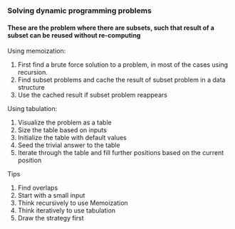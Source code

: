 ### Solving dynamic programming problems
#### These are the problem where there are subsets, such that result of a subset can be reused without re-computing

Using memoization:
1. First find a brute force solution to a problem, in most of the cases using recursion.
2. Find subset problems and cache the result of subset problem in a data structure
3. Use the cached result if subset problem reappears

Using tabulation:
1. Visualize the problem as a table
2. Size the table based on inputs
3. Initialize the table with default values
4. Seed the trivial answer to the table
5. Iterate through the table and fill further positions based on the current position

Tips
1. Find overlaps
2. Start with a small input
3. Think recursively to use Memoization
4. Think iteratively to use tabulation
5. Draw the strategy first